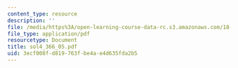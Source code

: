 ```yaml
---
content_type: resource
description: ''
file: /media/https%3A/open-learning-course-data-rc.s3.amazonaws.com/18-366-random-walks-and-diffusion-fall-2006/3ecf008fd819763fbe4ae4d635fda2b5_sol4_366_05.pdf
file_type: application/pdf
resourcetype: Document
title: sol4_366_05.pdf
uid: 3ecf008f-d819-763f-be4a-e4d635fda2b5
---
```

